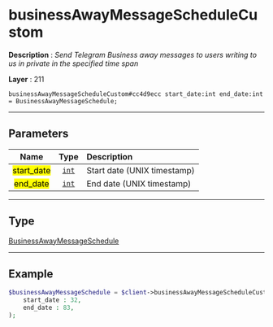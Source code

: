 # businessAwayMessageScheduleCustom

**Description** : *Send Telegram Business away messages to users writing to us in private in the specified time span*

**Layer** : 211

```tl
businessAwayMessageScheduleCustom#cc4d9ecc start_date:int end_date:int = BusinessAwayMessageSchedule;
```

---

## Parameters

| Name | Type | Description |
| :---: | :---: | :--- |
| <mark>start_date</mark> | [`int`](type/int) | Start date (UNIX timestamp) |
| <mark>end_date</mark> | [`int`](type/int) | End date (UNIX timestamp) |

---

## Type

[BusinessAwayMessageSchedule](type/BusinessAwayMessageSchedule)

---

## Example

```php
$businessAwayMessageSchedule = $client->businessAwayMessageScheduleCustom(
	start_date : 32,
	end_date : 83,
);
```